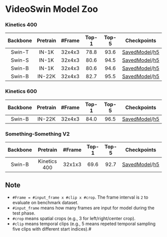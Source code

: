 
# VideoSwin Model Zoo

### Kinetics 400

| Backbone |  Pretrain  | #Frame | Top-1 | Top-5 | Checkpoints |
| :---: | :---: | :---: | :---: | :---: | :---: | 
|  Swin-T  | IN-1K  | 32x4x3 | 78.8  |  93.6  |   [SavedModel]()/[h5]()  | 
|  Swin-S  | IN-1K  | 32x4x3 | 80.6  |  94.5  |   [SavedModel]()/[h5]()  |
|  Swin-B  | IN-1K  | 32x4x3 | 80.6  |  94.6  |   [SavedModel]()/[h5]()  | 
|  Swin-B  | IN-22K | 32x4x3 | 82.7  |  95.5  |   [SavedModel]()/[h5]()   | 

### Kinetics 600

| Backbone |  Pretrain  | #Frame | Top-1 | Top-5 | Checkpoints |
| :---: | :---: | :---: | :---: | :---: | :---: | 
|  Swin-B  | IN-22K | 32x4x3 | 84.0  |  96.5  |   [SavedModel]()/[h5]()  | 

### Something-Something V2

| Backbone |  Pretrain  | #Frame | Top-1 | Top-5 | Checkpoints |
| :---: | :---: | :---: | :---: | :---: | :---: | 
|  Swin-B  | Kinetics 400 | 32x1x3 | 69.6  |  92.7  |  [SavedModel]()/[h5]()  | 


## Note

- `#Frame = #input_frame x #clip x #crop`. The frame interval is `2` to evaluate on benchmark dataset. 
- `#input_frame` means how many frames are input for model during the test phase.
- `#crop` means spatial crops (e.g., 3 for left/right/center crop).
- `#clip` means temporal clips (e.g., 5 means repeted temporal sampling five clips with different start indices).#